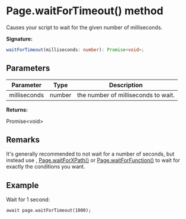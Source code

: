 # Page.waitForTimeout() method

Causes your script to wait for the given number of milliseconds.

**Signature:**

```typescript
waitForTimeout(milliseconds: number): Promise<void>;
```

## Parameters

| Parameter    | Type   | Description                         |
| ------------ | ------ | ----------------------------------- |
| milliseconds | number | the number of milliseconds to wait. |

**Returns:**

Promise&lt;void&gt;

## Remarks

It's generally recommended to not wait for a number of seconds, but instead use , [Page.waitForXPath()](./puppeteer.page.waitforxpath.md) or [Page.waitForFunction()](./puppeteer.page.waitforfunction.md) to wait for exactly the conditions you want.

## Example

Wait for 1 second:

```
await page.waitForTimeout(1000);
```
